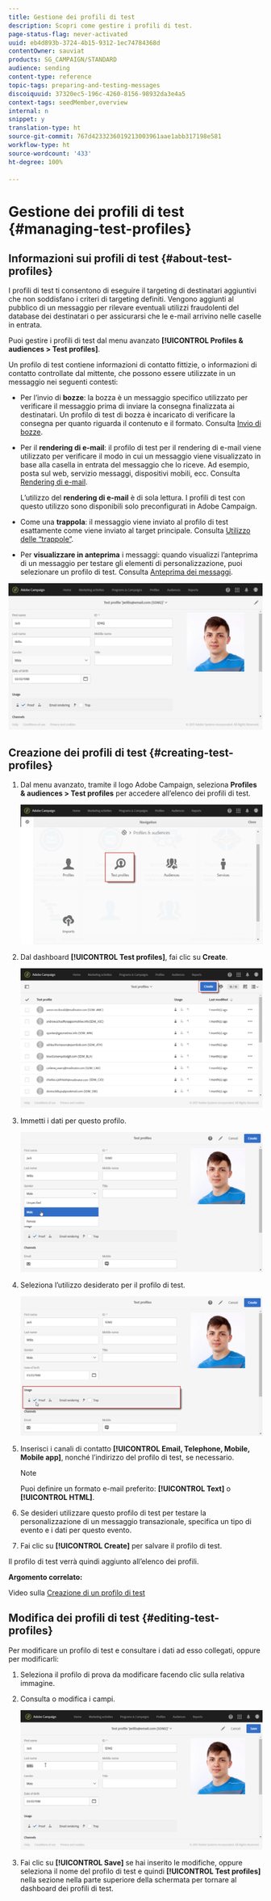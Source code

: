```yaml
---
title: Gestione dei profili di test
description: Scopri come gestire i profili di test.
page-status-flag: never-activated
uuid: eb4d893b-3724-4b15-9312-1ec74784368d
contentOwner: sauviat
products: SG_CAMPAIGN/STANDARD
audience: sending
content-type: reference
topic-tags: preparing-and-testing-messages
discoiquuid: 37320ec5-196c-4260-8156-98932da3e4a5
context-tags: seedMember,overview
internal: n
snippet: y
translation-type: ht
source-git-commit: 767d4233236019213003961aae1abb317198e581
workflow-type: ht
source-wordcount: '433'
ht-degree: 100%

---
```



# Gestione dei profili di test {#managing-test-profiles}

## Informazioni sui profili di test {#about-test-profiles}

I profili di test ti consentono di eseguire il targeting di destinatari aggiuntivi che non soddisfano i criteri di targeting definiti. Vengono aggiunti al pubblico di un messaggio per rilevare eventuali utilizzi fraudolenti del database dei destinatari o per assicurarsi che le e-mail arrivino nelle caselle in entrata.

Puoi gestire i profili di test dal menu avanzato **[!UICONTROL Profiles & audiences > Test profiles]**.

Un profilo di test contiene informazioni di contatto fittizie, o informazioni di contatto controllate dal mittente, che possono essere utilizzate in un messaggio nei seguenti contesti:

* Per l’invio di **bozze**: la bozza è un messaggio specifico utilizzato per verificare il messaggio prima di inviare la consegna finalizzata ai destinatari. Un profilo di test di bozza è incaricato di verificare la consegna per quanto riguarda il contenuto e il formato. Consulta [Invio di bozze](../../sending/using/sending-proofs.md).
* Per il **rendering di e-mail**: il profilo di test per il rendering di e-mail viene utilizzato per verificare il modo in cui un messaggio viene visualizzato in base alla casella in entrata del messaggio che lo riceve. Ad esempio, posta sul web, servizio messaggi, dispositivi mobili, ecc. Consulta [Rendering di e-mail](../../sending/using/email-rendering.md).

   L’utilizzo del **rendering di e-mail** è di sola lettura. I profili di test con questo utilizzo sono disponibili solo preconfigurati in Adobe Campaign.

* Come una **trappola**: il messaggio viene inviato al profilo di test esattamente come viene inviato al target principale. Consulta [Utilizzo delle “trappole”](../../sending/using/using-traps.md).
* Per **visualizzare in anteprima** i messaggi: quando visualizzi l’anteprima di un messaggio per testare gli elementi di personalizzazione, puoi selezionare un profilo di test. Consulta [Anteprima dei messaggi](/help/sending/using/previewing-messages.md).

![](assets/test_profile.png)

## Creazione dei profili di test {#creating-test-profiles}

1. Dal menu avanzato, tramite il logo Adobe Campaign, seleziona **Profiles &amp; audiences > Test profiles** per accedere all’elenco dei profili di test.

   ![](assets/test_profile_creation_1.png)

1. Dal dashboard **[!UICONTROL Test profiles]**, fai clic su **Create**.

   ![](assets/test_profile_creation_2.png)

1. Immetti i dati per questo profilo.

   ![](assets/test_profile_creation_3.png)

1. Seleziona l’utilizzo desiderato per il profilo di test.

   ![](assets/test_profile_creation_4.png)

1. Inserisci i canali di contatto **[!UICONTROL Email, Telephone, Mobile, Mobile app]**, nonché l’indirizzo del profilo di test, se necessario.

   >[!NOTE]
   >
   >Puoi definire un formato e-mail preferito: **[!UICONTROL Text]** o **[!UICONTROL HTML]**.

1. Se desideri utilizzare questo profilo di test per testare la personalizzazione di un messaggio transazionale, specifica un tipo di evento e i dati per questo evento.
1. Fai clic su **[!UICONTROL Create]** per salvare il profilo di test.

Il profilo di test verrà quindi aggiunto all’elenco dei profili.

**Argomento correlato:**

Video sulla [Creazione di un profilo di test](https://docs.adobe.com/content/help/it-IT/campaign-standard-learn/tutorials/profiles-and-audiences/test-profiles.translate.html)

## Modifica dei profili di test {#editing-test-profiles}

Per modificare un profilo di test e consultare i dati ad esso collegati, oppure per modificarli:

1. Seleziona il profilo di prova da modificare facendo clic sulla relativa immagine.
1. Consulta o modifica i campi.

   ![](assets/test_profile_edit.png)

1. Fai clic su **[!UICONTROL Save]** se hai inserito le modifiche, oppure seleziona il nome del profilo di test e quindi **[!UICONTROL Test profiles]** nella sezione nella parte superiore della schermata per tornare al dashboard dei profili di test.
